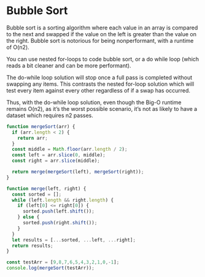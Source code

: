 # Bubble Sort

Bubble sort is a sorting algorithm where each value in an array is compared to the next and swapped if the value on the left is greater than the value on the right. Bubble sort is notorious for being nonperformant, with a runtime of O(n2).

You can use nested for-loops to code bubble sort, or a do while loop (which reads a bit cleaner and can be more performant).

The do-while loop solution will stop once a full pass is completed without swapping any items. This contrasts the nested for-loop solution which will test every item against every other regardless of if a swap has occurred.

Thus, with the do-while loop solution, even though the Big-O runtime remains O(n2), as it’s the worst possible scenario, it’s not as likely to have a dataset which requires n2 passes.

```JavaScript
function mergeSort(arr) {
  if (arr.length < 2) {
    return arr;
  }
  const middle = Math.floor(arr.length / 2);
  const left = arr.slice(0, middle);
  const right = arr.slice(middle);

  return merge(mergeSort(left), mergeSort(right));
}

function merge(left, right) {
  const sorted = [];
  while (left.length && right.length) {
    if (left[0] <= right[0]) {
      sorted.push(left.shift());
    } else {
      sorted.push(right.shift());
    }
  }
  let results = [...sorted, ...left, ...right];
  return results;
}

const testArr = [9,8,7,6,5,4,3,2,1,0,-1];
console.log(mergeSort(testArr));

```
